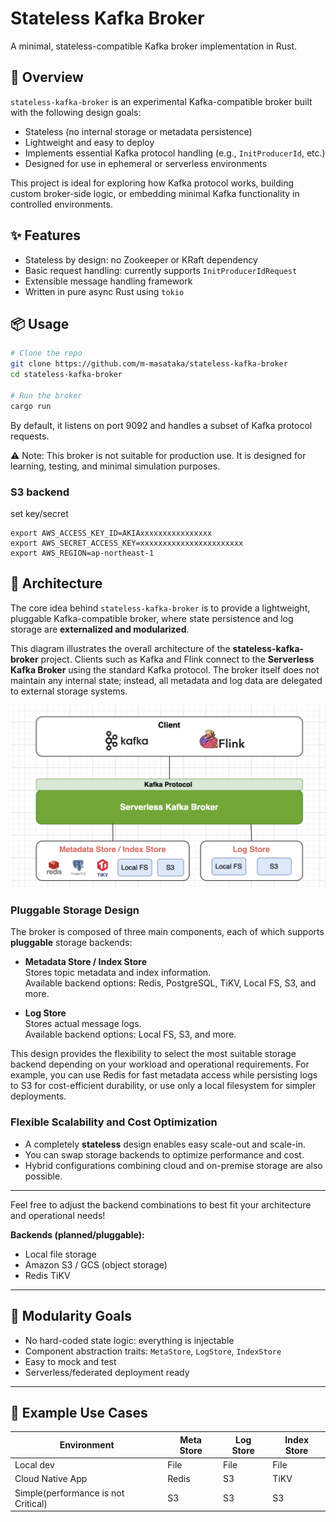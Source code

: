 # Stateless Kafka Broker

A minimal, stateless-compatible Kafka broker implementation in Rust.

## 🚀 Overview

`stateless-kafka-broker` is an experimental Kafka-compatible broker built with the following design goals:

- Stateless (no internal storage or metadata persistence)
- Lightweight and easy to deploy
- Implements essential Kafka protocol handling (e.g., `InitProducerId`, etc.)
- Designed for use in ephemeral or serverless environments

This project is ideal for exploring how Kafka protocol works, building custom broker-side logic, or embedding minimal Kafka functionality in controlled environments.

## ✨ Features

- Stateless by design: no Zookeeper or KRaft dependency
- Basic request handling: currently supports `InitProducerIdRequest`
- Extensible message handling framework
- Written in pure async Rust using `tokio`

## 📦 Usage

```bash
# Clone the repo
git clone https://github.com/m-masataka/stateless-kafka-broker
cd stateless-kafka-broker

# Run the broker
cargo run
```
By default, it listens on port 9092 and handles a subset of Kafka protocol requests.

⚠️ Note: This broker is not suitable for production use. It is designed for learning, testing, and minimal simulation purposes.

### S3 backend
set key/secret

```
export AWS_ACCESS_KEY_ID=AKIAxxxxxxxxxxxxxxxx
export AWS_SECRET_ACCESS_KEY=xxxxxxxxxxxxxxxxxxxxxxx
export AWS_REGION=ap-northeast-1
```

## 🧩 Architecture

The core idea behind `stateless-kafka-broker` is to provide a lightweight, pluggable Kafka-compatible broker, where state persistence and log storage are **externalized and modularized**.

This diagram illustrates the overall architecture of the **stateless-kafka-broker** project. Clients such as Kafka and Flink connect to the **Serverless Kafka Broker** using the standard Kafka protocol. The broker itself does not maintain any internal state; instead, all metadata and log data are delegated to external storage systems.

![Architecture Overview](docs/overview.png)

### Pluggable Storage Design

The broker is composed of three main components, each of which supports **pluggable** storage backends:

- **Metadata Store / Index Store**  
  Stores topic metadata and index information.  
  Available backend options: Redis, PostgreSQL, TiKV, Local FS, S3, and more.

- **Log Store**  
  Stores actual message logs.  
  Available backend options: Local FS, S3, and more.

This design provides the flexibility to select the most suitable storage backend depending on your workload and operational requirements. For example, you can use Redis for fast metadata access while persisting logs to S3 for cost-efficient durability, or use only a local filesystem for simpler deployments.

### Flexible Scalability and Cost Optimization

- A completely **stateless** design enables easy scale-out and scale-in.
- You can swap storage backends to optimize performance and cost.
- Hybrid configurations combining cloud and on-premise storage are also possible.

---

Feel free to adjust the backend combinations to best fit your architecture and operational needs!

**Backends (planned/pluggable):**
- Local file storage
- Amazon S3 / GCS (object storage)
- Redis TiKV

---

## 🧱 Modularity Goals

- No hard-coded state logic: everything is injectable
- Component abstraction traits: `MetaStore`, `LogStore`, `IndexStore`
- Easy to mock and test
- Serverless/federated deployment ready

---

## 📌 Example Use Cases

| Environment        | Meta Store   | Log Store  | Index Store |
|--------------------|--------------|------------|-------------|
| Local dev          | File         | File       | File        |
| Cloud Native App   | Redis        | S3         | TiKV        |
| Simple(performance is not Critical)          | S3           | S3         | S3          |

